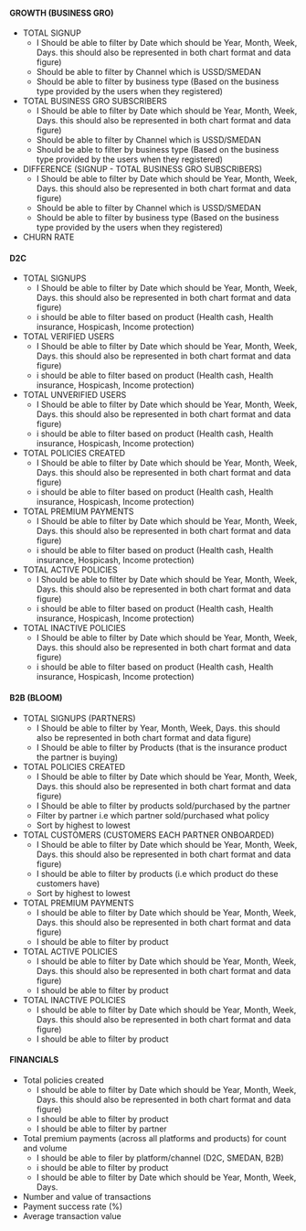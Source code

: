 #### GROWTH (BUSINESS GRO)
- TOTAL SIGNUP
  - I Should be able to filter by Date which should be Year, Month, Week, Days.  this should also be represented in both chart format and data figure)
  - Should be able to filter by Channel which is USSD/SMEDAN
  - Should be able to filter by business type (Based on the business type provided by the users when they registered)
- TOTAL BUSINESS GRO SUBSCRIBERS
  - I Should be able to filter by Date which should be Year, Month, Week, Days.  this should also be represented in both chart format and data figure)
  - Should be able to filter by Channel which is USSD/SMEDAN
  - Should be able to filter by business type (Based on the business type provided by the users when they registered)
- DIFFERENCE (SIGNUP - TOTAL BUSINESS GRO SUBSCRIBERS)
  - I Should be able to filter by Date which should be Year, Month, Week, Days.  this should also be represented in both chart format and data figure)
  - Should be able to filter by Channel which is USSD/SMEDAN
  - Should be able to filter by business type (Based on the business type provided by the users when they registered)
- CHURN RATE
#### D2C
- TOTAL SIGNUPS
  - I Should be able to filter by Date which should be Year, Month, Week, Days.  this should also be represented in both chart format and data figure)
  - i should be able to filter based on product (Health cash, Health insurance, Hospicash, Income protection)
- TOTAL VERIFIED USERS
  - I Should be able to filter by Date which should be Year, Month, Week, Days.  this should also be represented in both chart format and data figure)
  - i should be able to filter based on product (Health cash, Health insurance, Hospicash, Income protection)
- TOTAL UNVERIFIED USERS
  - I Should be able to filter by Date which should be Year, Month, Week, Days.  this should also be represented in both chart format and data figure)
  - i should be able to filter based on product (Health cash, Health insurance, Hospicash, Income protection)
- TOTAL POLICIES CREATED
  - I Should be able to filter by Date which should be Year, Month, Week, Days.  this should also be represented in both chart format and data figure)
  - i should be able to filter based on product (Health cash, Health insurance, Hospicash, Income protection)
- TOTAL PREMIUM PAYMENTS
  - I Should be able to filter by Date which should be Year, Month, Week, Days.  this should also be represented in both chart format and data figure)
  - i should be able to filter based on product (Health cash, Health insurance, Hospicash, Income protection)
- TOTAL ACTIVE POLICIES
  - I Should be able to filter by Date which should be Year, Month, Week, Days.  this should also be represented in both chart format and data figure)
  - i should be able to filter based on product (Health cash, Health insurance, Hospicash, Income protection)
- TOTAL INACTIVE POLICIES
  - I Should be able to filter by Date which should be Year, Month, Week, Days.  this should also be represented in both chart format and data figure)
  - i should be able to filter based on product (Health cash, Health insurance, Hospicash, Income protection)
#### B2B (BLOOM)
- TOTAL SIGNUPS (PARTNERS)
  - I Should be able to filter by Year, Month, Week, Days.  this should also be represented in both chart format and data figure)
  - I Should be able to filter by Products (that is the insurance product the partner is buying)
- TOTAL POLICIES CREATED
  - I Should be able to filter by Date which should be Year, Month, Week, Days.  this should also be represented in both chart format and data figure)
  - I Should be able to filter by products sold/purchased by the partner
  - Filter by partner i.e which partner sold/purchased what policy
  - Sort by highest to lowest
- TOTAL CUSTOMERS (CUSTOMERS EACH PARTNER ONBOARDED)
  - I Should be able to filter by Date which should be Year, Month, Week, Days.  this should also be represented in both chart format and data figure)
  - I should be able to filter by products (i.e which product do these customers have)
  - Sort by highest to lowest
- TOTAL PREMIUM PAYMENTS
  - I should be able to filter by Date which should be Year, Month, Week, Days.  this should also be represented in both chart format and data figure)
  - I should be able to filter by product
- TOTAL ACTIVE POLICIES
  - I should be able to filter by Date which should be Year, Month, Week, Days.  this should also be represented in both chart format and data figure)
  - I should be able to filter by product
- TOTAL INACTIVE POLICIES
  - I should be able to filter by Date which should be Year, Month, Week, Days.  this should also be represented in both chart format and data figure)
  - I should be able to filter by product
#### FINANCIALS
- Total policies created
  - I should be able to filter by Date which should be Year, Month, Week, Days.  this should also be represented in both chart format and data figure)
  - I should be able to filter by product
  - I should be able to filter by partner
- Total premium payments (across all platforms and products) for count and volume
  - I should be able to filer by platform/channel (D2C, SMEDAN, B2B)
  - i should be able to filter by product
  - I should be able to filter by Date which should be Year, Month, Week, Days.
- Number and value of transactions
- Payment success rate (%)
- Average transaction value